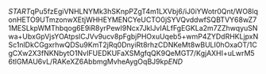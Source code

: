 $START$qPu5fzEgiVNHLNYMk3hSKnpPZgT4m1LXVbj6/iJ0iYWotr0Qnt/WO8lqonHETO9UTmzonwXEtjWHHEYMENCYeUCTO0jSYVQvddwfSQBTVY68wZ71MESLkpWMThbqog6E9iR8yrPewI9Ncx7JklJvIALfFgEGKLa2m7ZZhwqyuSNwa+UbxGpVjsYOAtpslCJVv9ucv8pFgbjPHOxuUqeb5+wmP4ZYDdRHKLjpxNSc1nlDkCGgxrhwQDSu9KmT2jRq0DnyiRt8rhzCDNKeMt8wBULI0hOxaOT/1CgCXw2X3fNKNbytO1NvIFUEDKUFaXSMgfqQK9QeMGT7/KgjAXHI+uLwrM56tlGMAU6vL/RAKeXZ6AbbmgMvheAygOqBJ9kp$END$
